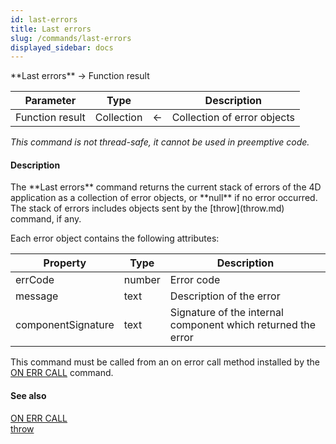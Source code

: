 ```yaml
---
id: last-errors
title: Last errors
slug: /commands/last-errors
displayed_sidebar: docs
---
```


<!--REF #_command_.Last errors.Syntax-->**Last errors**  -> Function result<!-- END REF-->
<!--REF #_command_.Last errors.Params-->
| Parameter | Type |  | Description |
| --- | --- | --- | --- |
| Function result | Collection | &#8592; | Collection of error objects |

<!-- END REF-->

*This command is not thread-safe, it cannot be used in preemptive code.*


#### Description 

<!--REF #_command_.Last errors.Summary-->The **Last errors** command returns the current stack of errors of the 4D application as a collection of error objects, or **null** if no error occurred.<!-- END REF--> The stack of errors includes objects sent by the [throw](throw.md) command, if any.

Each error object contains the following attributes:

| **Property**       | **Type** | **Description**                                              |
| ------------------ | -------- | ------------------------------------------------------------ |
| errCode            | number   | Error code                                                   |
| message            | text     | Description of the error                                     |
| componentSignature | text     | Signature of the internal component which returned the error |

This command must be called from an on error call method installed by the [ON ERR CALL](on-err-call.md) command.


#### See also 

[ON ERR CALL](on-err-call.md)  
[throw](throw.md)  